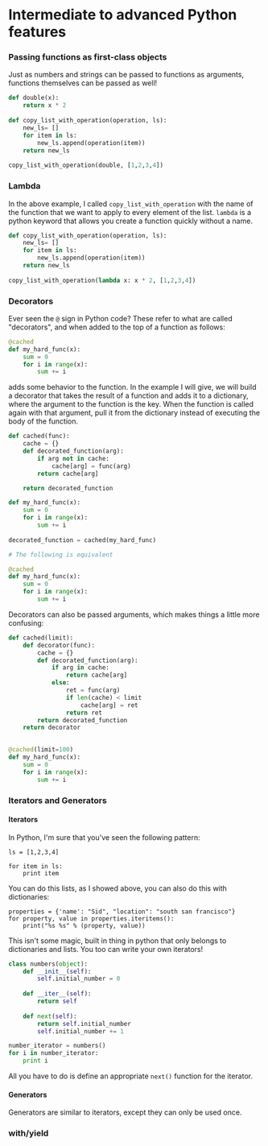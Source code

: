 # Intermediate to advanced Python features

### Passing functions as first-class objects

Just as numbers and strings can be passed to functions as arguments, functions themselves can be passed as well!

```python
def double(x):
    return x * 2
    
def copy_list_with_operation(operation, ls):
    new_ls= []
    for item in ls:
        new_ls.append(operation(item))
    return new_ls
    
copy_list_with_operation(double, [1,2,3,4])
```

### Lambda

In the above example, I called `copy_list_with_operation` with the name of the function that we want to apply to every element of the list.  `lambda` is a python keyword that allows you create a function quickly without a name.

```python
def copy_list_with_operation(operation, ls):
    new_ls= []
    for item in ls:
        new_ls.append(operation(item))
    return new_ls
    
copy_list_with_operation(lambda x: x * 2, [1,2,3,4])
```

### Decorators

Ever seen the `@` sign in Python code? These refer to what are called "decorators", and when added to the top of a function as follows:

```python
@cached
def my_hard_func(x):
    sum = 0
    for i in range(x):
        sum += i
```

adds some behavior to the function.  In the example I will give, we will build a decorator that takes the result of a function and adds it to a dictionary, where the argument to the function is the key.  When the function is called again with that argument, pull it from the dictionary instead of executing the body of the function.

```python
def cached(func):
    cache = {}
    def decorated_function(arg):
        if arg not in cache:
            cache[arg] = func(arg)
        return cache[arg]

    return decorated_function

def my_hard_func(x):
    sum = 0
    for i in range(x):
        sum += i
        
decorated_function = cached(my_hard_func)

# The following is equivalent

@cached
def my_hard_func(x):
    sum = 0
    for i in range(x):
        sum += i
```

Decorators can also be passed arguments, which makes things a little more confusing:

```python
def cached(limit):
    def decorator(func):
        cache = {}
        def decorated_function(arg):
            if arg in cache:
                return cache[arg]
            else:
                ret = func(arg)
                if len(cache) < limit
                    cache[arg] = ret
                return ret
        return decorated_function
    return decorator
            

@cached(limit=100)
def my_hard_func(x):
    sum = 0
    for i in range(x):
        sum += i
```

### Iterators and Generators

#### Iterators

In Python, I'm sure that you've seen the following pattern:

```
ls = [1,2,3,4]

for item in ls:
    print item
```

You can do this lists, as I showed above, you can also do this with dictionaries:

```
properties = {'name': "Sid", "location": "south san francisco"}
for property, value in properties.iteritems():
    print("%s %s" % (property, value))
```

This isn't some magic, built in thing in python that only belongs to dictionaries and lists. You too can write your own iterators!

```python
class numbers(object):
    def __init__(self):
        self.initial_number = 0
    
    def __iter__(self):
        return self
    
    def next(self):
        return self.initial_number
        self.initial_number += 1

number_iterator = numbers()
for i in number_iterator:
    print i
```

All you have to do is define an appropriate `next()` function for the iterator.

#### Generators

Generators are similar to iterators, except they can only be used once.      

### with/yield


